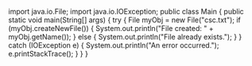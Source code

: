 import java.io.File;
import java.io.IOException;
public class Main {
public static void main(String[] args) {
try {
File myObj = new File("csc.txt");
if (myObj.createNewFile()) {
System.out.println("File created: " + myObj.getName());
} else {
System.out.println("File already exists.");
}
} catch (IOException e) {
System.out.println("An error occurred.");
e.printStackTrace();
}
}
}
